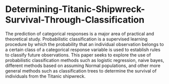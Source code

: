 # Determining-Titanic-Shipwreck-Survival-Through-Classification
The prediction of categorical responses is a major area of practical and theoretical study. Probabilistic 
classification is a supervised learning procedure by which the probability that an individual observation 
belongs to a certain class of a categorical response variable is used to establish rules to classify future 
observations. This paper seeks to explore the use of probabilistic classification methods such as logistic 
regression, naive bayes, different methods based on assuming Normal populations, and other more general 
methods such as classification trees to determine the survival of individuals from the Titanic shipwreck. 
